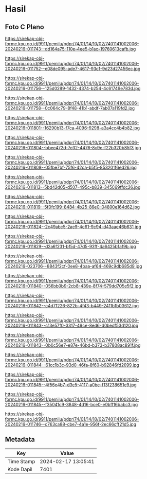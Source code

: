 # Hasil

## Foto C Plano

https://sirekap-obj-formc.kpu.go.id/9911/pemilu/pdpr/74/01/14/10/02/7401141002006-20240216-011743--dd164a75-110e-4ee5-b1ac-19760613cafb.jpg

https://sirekap-obj-formc.kpu.go.id/9911/pemilu/pdpr/74/01/14/10/02/7401141002006-20240216-011752--e08de095-ade7-4617-93c1-9d23d27456ec.jpg

https://sirekap-obj-formc.kpu.go.id/9911/pemilu/pdpr/74/01/14/10/02/7401141002006-20240216-011756--125d0289-1432-4374-b254-4c61749e783d.jpg

https://sirekap-obj-formc.kpu.go.id/9911/pemilu/pdpr/74/01/14/10/02/7401141002006-20240216-011758--0c064c79-8f48-41b1-abdf-7ab07a119fd2.jpg

https://sirekap-obj-formc.kpu.go.id/9911/pemilu/pdpr/74/01/14/10/02/7401141002006-20240216-011801--16290b13-f7ca-4096-9298-a3a4cc4b4b82.jpg

https://sirekap-obj-formc.kpu.go.id/9911/pemilu/pdpr/74/01/14/10/02/7401141002006-20240216-011804--bbee472d-7e32-4476-8c9e-f22b320b85f3.jpg

https://sirekap-obj-formc.kpu.go.id/9911/pemilu/pdpr/74/01/14/10/02/7401141002006-20240216-011808--05fbe7bf-75f6-42ca-b5f5-853201f6ed26.jpg

https://sirekap-obj-formc.kpu.go.id/9911/pemilu/pdpr/74/01/14/10/02/7401141002006-20240216-011813--5bd42d05-d507-495c-b839-345069ffdc26.jpg

https://sirekap-obj-formc.kpu.go.id/9911/pemilu/pdpr/74/01/14/10/02/7401141002006-20240216-011819--5f0fc199-8484-4b25-86e0-04800e164d62.jpg

https://sirekap-obj-formc.kpu.go.id/9911/pemilu/pdpr/74/01/14/10/02/7401141002006-20240216-011824--2c49abc5-2ae9-4c61-9c94-d43aae46b631.jpg

https://sirekap-obj-formc.kpu.go.id/9911/pemilu/pdpr/74/01/14/10/02/7401141002006-20240216-011829--d2a6f231-bf5d-47d5-93ff-4a6425b1af9b.jpg

https://sirekap-obj-formc.kpu.go.id/9911/pemilu/pdpr/74/01/14/10/02/7401141002006-20240216-023706--8843f2cf-0ee8-4baa-af64-469c9db685d9.jpg

https://sirekap-obj-formc.kpu.go.id/9911/pemilu/pdpr/74/01/14/10/02/7401141002006-20240216-011840--056bb0b9-2cb8-439e-8f74-579dd705e5f2.jpg

https://sirekap-obj-formc.kpu.go.id/9911/pemilu/pdpr/74/01/14/10/02/7401141002006-20240216-011842--c4d71226-822b-4f43-b449-2411b1b03612.jpg

https://sirekap-obj-formc.kpu.go.id/9911/pemilu/pdpr/74/01/14/10/02/7401141002006-20240216-011843--c13e57f0-3317-49ce-8ed6-d0bedf53d120.jpg

https://sirekap-obj-formc.kpu.go.id/9911/pemilu/pdpr/74/01/14/10/02/7401141002006-20240216-011843--0b0c56e7-e87e-46bd-b373-b37808ac891f.jpg

https://sirekap-obj-formc.kpu.go.id/9911/pemilu/pdpr/74/01/14/10/02/7401141002006-20240216-011844--61cc1b3c-93d0-46fa-8f60-b92846fd2099.jpg

https://sirekap-obj-formc.kpu.go.id/9911/pemilu/pdpr/74/01/14/10/02/7401141002006-20240216-011845--4f56e4b7-d3e5-4117-a0bc-f13f238651e9.jpg

https://sirekap-obj-formc.kpu.go.id/9911/pemilu/pdpr/74/01/14/10/02/7401141002006-20240216-011845--f35041c9-3848-4d16-bce0-e0bff16babc3.jpg

https://sirekap-obj-formc.kpu.go.id/9911/pemilu/pdpr/74/01/14/10/02/7401141002006-20240216-011746--c763ca88-cbe7-4a1e-956f-2ec66cff21d5.jpg


## Metadata

| Key        | Value               |
| ---------- | ------------------- |
| Time Stamp | 2024-02-17 13:05:41 |
| Kode Dapil | 7401                |



